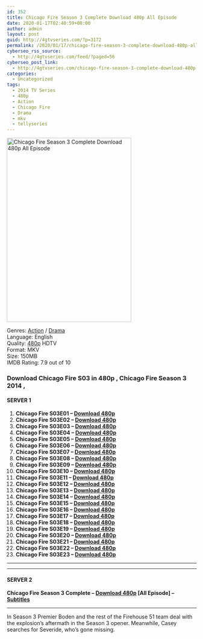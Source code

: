 ```yaml
---
id: 352
title: Chicago Fire Season 3 Complete Download 480p All Episode
date: 2020-01-17T02:40:59+00:00
author: admin
layout: post
guid: http://4gtvseries.com/?p=3172
permalink: /2020/01/17/chicago-fire-season-3-complete-download-480p-all-episode/
cyberseo_rss_source:
  - http://4gtvseries.com/feed/?paged=56
cyberseo_post_link:
  - http://4gtvseries.com/chicago-fire-season-3-complete-download-480p-all-episode/
categories:
  - Uncategorized
tags:
  - 2014 TV Series
  - 480p
  - Action
  - Chicago Fire
  - Drama
  - mkv
  - tellyseries
---
```

<img loading="lazy" class="aligncenter" src="https://4.bp.blogspot.com/-YM64Cr9kOHI/XiEejKdkJqI/AAAAAAAAA4w/lm_WULwRym42f-heW94S_p8hz9_iJyqUACK4BGAYYCw/s1600/Chicago%2BFire%2BSeason%2B3.jpg" alt="Chicago Fire Season 3 Complete Download 480p All Episode" width="330" height="488" />

Genres: <a href="http://4gtvseries.com/tag/action/" data-wpel-link="internal">Action</a> /&nbsp;<a href="http://4gtvseries.com/tag/drama/" data-wpel-link="internal">Drama</a>  
Language: English  
Quality:&nbsp;<a href="http://4gtvseries.com/tag/480p/" data-wpel-link="internal">480p</a> HDTV  
Format: MKV  
Size: 150MB  
IMDB Rating: 7.9 out of 10

### **Download Chicago Fire S03 in 480p , Chicago Fire Season 3 2014 ,&nbsp;**

#### <span><strong>SERVER 1</strong></span>

  1. **Chicago Fire S03E01 – <a href="http://slink.dl480p.xyz/q5l3nzB" data-wpel-link="external" target="_blank" rel="nofollow external noopener noreferrer" class="wpel-icon-left"><i class="wpel-icon fa fa-download" aria-hidden="true"></i>Download 480p</a>**
  2. **Chicago Fire S03E02 – <a href="http://slink.dl480p.xyz/DwBwg0" data-wpel-link="external" target="_blank" rel="nofollow external noopener noreferrer" class="wpel-icon-left"><i class="wpel-icon fa fa-download" aria-hidden="true"></i>Download 480p</a>**
  3. **Chicago Fire S03E03 – <a href="http://slink.dl480p.xyz/8OwAkw" data-wpel-link="external" target="_blank" rel="nofollow external noopener noreferrer" class="wpel-icon-left"><i class="wpel-icon fa fa-download" aria-hidden="true"></i>Download 480p</a>**
  4. **Chicago Fire S03E04 – <a href="http://slink.dl480p.xyz/O2Z1bn" data-wpel-link="external" target="_blank" rel="nofollow external noopener noreferrer" class="wpel-icon-left"><i class="wpel-icon fa fa-download" aria-hidden="true"></i>Download 480p</a>**
  5. **Chicago Fire S03E05 – <a href="http://slink.dl480p.xyz/vbA9e0v" data-wpel-link="external" target="_blank" rel="nofollow external noopener noreferrer" class="wpel-icon-left"><i class="wpel-icon fa fa-download" aria-hidden="true"></i>Download 480p</a>**
  6. **Chicago Fire S03E06 – <a href="http://slink.dl480p.xyz/2jdO" data-wpel-link="external" target="_blank" rel="nofollow external noopener noreferrer" class="wpel-icon-left"><i class="wpel-icon fa fa-download" aria-hidden="true"></i>Download 480p</a>**
  7. **Chicago Fire S03E07 – <a href="http://slink.dl480p.xyz/mUoN8u" data-wpel-link="external" target="_blank" rel="nofollow external noopener noreferrer" class="wpel-icon-left"><i class="wpel-icon fa fa-download" aria-hidden="true"></i>Download 480p</a>**
  8. **Chicago Fire S03E08 – <a href="http://slink.dl480p.xyz/VeH37" data-wpel-link="external" target="_blank" rel="nofollow external noopener noreferrer" class="wpel-icon-left"><i class="wpel-icon fa fa-download" aria-hidden="true"></i>Download 480p</a>**
  9. **Chicago Fire S03E09 – <a href="http://slink.dl480p.xyz/W656X5R" data-wpel-link="external" target="_blank" rel="nofollow external noopener noreferrer" class="wpel-icon-left"><i class="wpel-icon fa fa-download" aria-hidden="true"></i>Download 480p</a>**
 10. **Chicago Fire S03E10 – <a href="http://slink.dl480p.xyz/SIsWX0" data-wpel-link="external" target="_blank" rel="nofollow external noopener noreferrer" class="wpel-icon-left"><i class="wpel-icon fa fa-download" aria-hidden="true"></i>Download 480p</a>**
 11. **Chicago Fire S03E11 – <a href="http://slink.dl480p.xyz/NCdKJdf" data-wpel-link="external" target="_blank" rel="nofollow external noopener noreferrer" class="wpel-icon-left"><i class="wpel-icon fa fa-download" aria-hidden="true"></i>Download 480p</a>**
 12. **Chicago Fire S03E12 – <a href="http://slink.dl480p.xyz/edwB5Q" data-wpel-link="external" target="_blank" rel="nofollow external noopener noreferrer" class="wpel-icon-left"><i class="wpel-icon fa fa-download" aria-hidden="true"></i>Download 480p</a>**
 13. **Chicago Fire S03E13 – <a href="http://slink.dl480p.xyz/qBhyM" data-wpel-link="external" target="_blank" rel="nofollow external noopener noreferrer" class="wpel-icon-left"><i class="wpel-icon fa fa-download" aria-hidden="true"></i>Download 480p</a>**
 14. **Chicago Fire S03E14 – <a href="http://slink.dl480p.xyz/SEbk8" data-wpel-link="external" target="_blank" rel="nofollow external noopener noreferrer" class="wpel-icon-left"><i class="wpel-icon fa fa-download" aria-hidden="true"></i>Download 480p</a>**
 15. **Chicago Fire S03E15 – <a href="http://slink.dl480p.xyz/KgBoldT4" data-wpel-link="external" target="_blank" rel="nofollow external noopener noreferrer" class="wpel-icon-left"><i class="wpel-icon fa fa-download" aria-hidden="true"></i>Download 480p</a>**
 16. **Chicago Fire S03E16 – <a href="http://slink.dl480p.xyz/45iByx" data-wpel-link="external" target="_blank" rel="nofollow external noopener noreferrer" class="wpel-icon-left"><i class="wpel-icon fa fa-download" aria-hidden="true"></i>Download 480p</a>**
 17. **Chicago Fire S03E17 – <a href="http://slink.dl480p.xyz/elVDM" data-wpel-link="external" target="_blank" rel="nofollow external noopener noreferrer" class="wpel-icon-left"><i class="wpel-icon fa fa-download" aria-hidden="true"></i>Download 480p</a>**
 18. **Chicago Fire S03E18 – <a href="http://slink.dl480p.xyz/GvlgJ15" data-wpel-link="external" target="_blank" rel="nofollow external noopener noreferrer" class="wpel-icon-left"><i class="wpel-icon fa fa-download" aria-hidden="true"></i>Download 480p</a>**
 19. **Chicago Fire S03E19 – <a href="http://slink.dl480p.xyz/hwGXGyM" data-wpel-link="external" target="_blank" rel="nofollow external noopener noreferrer" class="wpel-icon-left"><i class="wpel-icon fa fa-download" aria-hidden="true"></i>Download 480p</a>**
 20. **Chicago Fire S03E20 – <a href="http://slink.dl480p.xyz/d6E22" data-wpel-link="external" target="_blank" rel="nofollow external noopener noreferrer" class="wpel-icon-left"><i class="wpel-icon fa fa-download" aria-hidden="true"></i>Download 480p</a>**
 21. **Chicago Fire S03E21 – <a href="http://slink.dl480p.xyz/CyNEwd" data-wpel-link="external" target="_blank" rel="nofollow external noopener noreferrer" class="wpel-icon-left"><i class="wpel-icon fa fa-download" aria-hidden="true"></i>Download 480p</a>**
 22. **Chicago Fire S03E22 – <a href="http://slink.dl480p.xyz/GbFhwi" data-wpel-link="external" target="_blank" rel="nofollow external noopener noreferrer" class="wpel-icon-left"><i class="wpel-icon fa fa-download" aria-hidden="true"></i>Download 480p</a>**
 23. **Chicago Fire S03E23 – <a href="http://slink.dl480p.xyz/ePu8" data-wpel-link="external" target="_blank" rel="nofollow external noopener noreferrer" class="wpel-icon-left"><i class="wpel-icon fa fa-download" aria-hidden="true"></i>Download 480p</a>**

* * *

* * *

#### <span><strong>SERVER 2</strong></span>

**Chicago Fire Season 3 Complete – <a href="http://dl480p.xyz/3410/" data-wpel-link="external" target="_blank" rel="nofollow external noopener noreferrer" class="wpel-icon-left"><i class="wpel-icon fa fa-download" aria-hidden="true"></i>Download 480p</a> [All Episode] – <a href="https://subscene.com/subtitles/chicago-fire-third-season" data-wpel-link="external" target="_blank" rel="nofollow external noopener noreferrer" class="wpel-icon-left"><i class="wpel-icon fa fa-download" aria-hidden="true"></i>Subtitles</a>**

* * *

In Season 3 Premier Boden and the rest of the Firehouse 51 team deal with the explosion’s aftermath in the Season 3 opener. Meanwhile, Casey searches for Severide, who’s gone missing.

<div align="center">
</div>